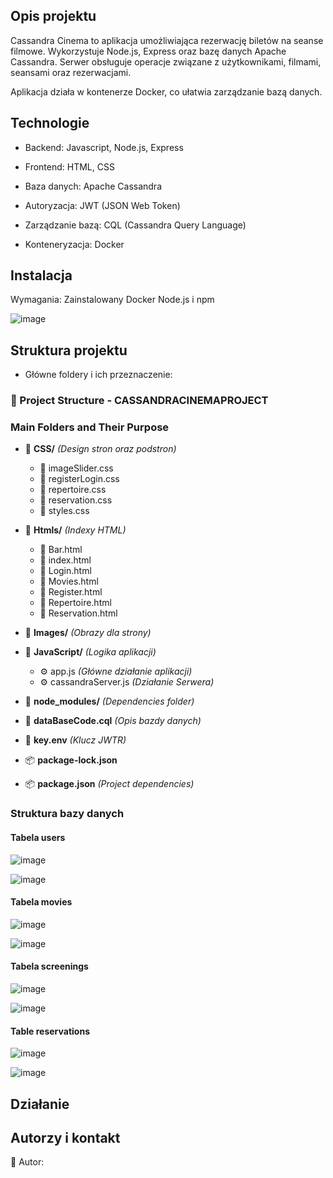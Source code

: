 ## Opis projektu
   
Cassandra Cinema to aplikacja umożliwiająca rezerwację biletów na seanse filmowe. Wykorzystuje Node.js, Express oraz bazę danych Apache Cassandra. Serwer obsługuje operacje związane z użytkownikami, filmami, seansami oraz rezerwacjami.

Aplikacja działa w kontenerze Docker, co ułatwia zarządzanie bazą danych.

## Technologie
   
- Backend: Javascript, Node.js, Express

- Frontend: HTML, CSS

- Baza danych: Apache Cassandra

- Autoryzacja: JWT (JSON Web Token)

- Zarządzanie bazą: CQL (Cassandra Query Language)

- Konteneryzacja: Docker

## Instalacja
   
Wymagania:
Zainstalowany Docker
Node.js i npm

![image](https://github.com/user-attachments/assets/04b5ba84-93c8-4317-9660-3977f998ccca)

## Struktura projektu

- Główne foldery i ich przeznaczenie:

### 📂 Project Structure - CASSANDRACINEMAPROJECT

### **Main Folders and Their Purpose**

- 📁 **CSS/** *(Design stron oraz podstron)*
  - 🎨 imageSlider.css
  - 🎨 registerLogin.css
  - 🎨 repertoire.css
  - 🎨 reservation.css
  - 🎨 styles.css

- 📁 **Htmls/** *(Indexy HTML)*
  - 📄 Bar.html
  - 📄 index.html
  - 📄 Login.html
  - 📄 Movies.html
  - 📄 Register.html
  - 📄 Repertoire.html
  - 📄 Reservation.html

- 📁 **Images/** *(Obrazy dla strony)*

- 📁 **JavaScript/** *(Logika aplikacji)*
  - ⚙️ app.js *(Główne działanie aplikacji)*
  - ⚙️ cassandraServer.js *(Działanie Serwera)*

- 📁 **node_modules/** *(Dependencies folder)*

- 📄 **dataBaseCode.cql** *(Opis bazdy danych)*
- 🔑 **key.env** *(Klucz JWTR)*
- 📦 **package-lock.json**
- 📦 **package.json** *(Project dependencies)*


### Struktura bazy danych

#### Tabela users

![image](https://github.com/user-attachments/assets/38f684f6-0154-4e34-8217-df65b4b3f697)

![image](https://github.com/user-attachments/assets/6970b150-85d3-4df3-8a42-68e56e5d2aea)

#### Tabela movies

![image](https://github.com/user-attachments/assets/5b7e8393-1cfb-4dce-b32d-bc71649be4ae)

![image](https://github.com/user-attachments/assets/2cdc2e7d-8883-429d-9f98-a083af6d7c2c)

#### Tabela screenings

![image](https://github.com/user-attachments/assets/fb7da3ee-0ab2-4e45-9056-12615c539395)

![image](https://github.com/user-attachments/assets/76813a58-c140-45ba-892b-11b0ebacc1aa)

#### Table reservations

![image](https://github.com/user-attachments/assets/7b6c27b2-67a1-4bb0-81b5-11df09265045)

![image](https://github.com/user-attachments/assets/bcc92b7f-0e9d-4869-b5b2-19eeb1073ac4)

## Działanie

## Autorzy i kontakt
📌 Autor: 
